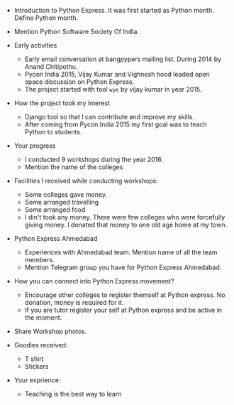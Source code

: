 

* Introduction to Python Express. It was first started as Python month. Define Python month.

* Mention Python Software Society Of India.

* Early activities
  * Early email conversation at bangpypers mailing list. During 2014 by Anand Chitipothu.
  * Pycon India 2015, Vijay Kumar and Vighnesh hood leaded open space discussion on Python Express.
  * The project started with tool `wye` by vijay kumar in year 2015.

* How the project took my interest
  * Django tool so that I can contribute and improve my skills.
  * After coming from Pycon India 2015 my first goal was to teach Python to students.

* Your progress
  * I conducted 9 workshops during the year 2016.
  * Mention the name of the colleges

* Facilities I received while conducting workshops:
  * Some colleges gave money.
  * Some arranged travelling
  * Some arranged food
  * I din't took any money. There were few colleges who were forcefully giving money. I donated that money to one old age home at my town.

* Python Express Ahmedabad
  * Experiences with Ahmedabad team. Mention name of all the team members.
  * Mention Telegram group you have for Python Express Ahmedabad.

* How you can connect into Python Express movement?
  * Encourage other colleges to register themself at Python express. No donation, money is required for it.
  * If you are tutor register your self at Python express and be active in the moment.

* Share Workshop photos.

* Goodies received:
  * T shirt
  * Stickers

* Your exprience:
  * Teaching is the best way to learn


